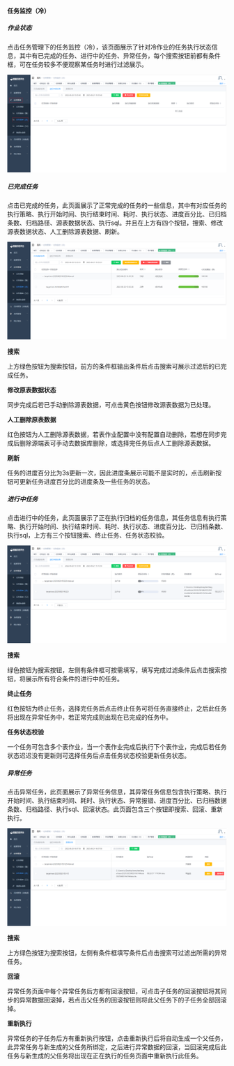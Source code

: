  

#### 		任务监控（冷）

##### 				作业状态

​	点击任务管理下的任务监控（冷），该页面展示了针对冷作业的任务执行状态信息，其中有已完成的任务、进行中的任务、异常任务，每个搜索按钮前都有条件框，可在任务较多不便观察某任务时进行过滤展示。

![image-20230620150611237](../../images/image-20230620150611237.png)

##### 					已完成任务

​	点击已完成的任务，此页面展示了正常完成的任务的一些信息，其中有对应任务的执行策略、执行开始时间、执行结束时间、耗时、执行状态、进度百分比、已归档条数、归档路径、源表数据状态、执行sql。并且在上方有四个按钮，搜索、修改源表数据状态、人工删除源表数据、刷新。

![image-20230620150913972](../../images/image-20230620150913972.png)

**搜索**

​	上方绿色按钮为搜索按钮，前方的条件框输出条件后点击搜索可展示过滤后的已完成任务。

**修改原表数据状态**

​	同步完成后若已手动删除源表数据，可点击黄色按钮修改源表数据为已处理。

**人工删除原表数据**

​	红色按钮为人工删除源表数据，若表作业配置中没有配置自动删除，若想在同步完成后删除源端表可手动去数据库删除，或选择完任务后点人工删除源表数据。

**刷新**

​	任务的进度百分比为3s更新一次，因此进度条展示可能不是实时的，点击刷新按钮可更新任务进度百分比的进度条及一些任务的状态。

##### 					进行中任务

​	点击进行中的任务，此页面展示了正在执行归档的任务信息，其任务信息有执行策略、执行开始时间、执行结束时间、耗时、执行状态、进度百分比、已归档条数、执行sql，上方有三个按钮搜索、终止任务、任务状态校验。

![image-20230620151106771](../../images/image-20230620151106771.png)

**搜索**

​	绿色按钮为搜索按钮，左侧有条件框可按需填写，填写完成过滤条件后点击搜索按钮，将展示所有符合条件的进行中的任务。

**终止任务**

​	红色按钮为终止任务，选择完任务后点击终止任务可将任务直接终止，之后此任务将出现在异常任务中，若正常完成则出现在已完成的任务中。

**任务状态校验**

​	一个任务可包含多个表作业，当一个表作业完成后执行下个表作业，完成后若任务状态迟迟没有更新则可选择任务后点击任务状态校验更新任务状态。

##### 					异常任务

​	点击异常任务，此页面展示了异常任务信息，其异常任务信息包含执行策略、执行开始时间、执行结束时间、耗时、执行状态、异常报错、进度百分比、已归档数据条数、归档路径、执行sql、回滚状态。此页面包含三个按钮即搜索、回滚、重新执行。

![image-20230620160849270](../../images/image-20230620160849270.png)

**搜索**

​	上方绿色按钮为搜索按钮，左侧有条件框填写条件后点击搜索可过滤出所需的异常任务。

**回滚**

​	异常任务页面中每个异常任务后方都有回滚按钮，可点击子任务的回滚按钮将其同步的异常数据回滚掉，若点击父任务的回滚按钮则将此父任务下的子任务全部回滚掉。

**重新执行**

​	异常任务的子任务后方有重新执行按钮，点击重新执行后将自动生成一个父任务，此异常任务与新生成的父任务所绑定，之后进行异常数据的回滚，当回滚完成后此任务与新生成的父任务将出现在正在执行的任务页面中重新执行此任务。
